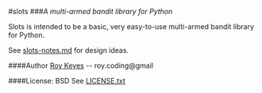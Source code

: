#slots
###*A multi-armed bandit library for Python*

Slots is intended to be a basic, very easy-to-use multi-armed bandit library for Python.

See [slots-notes.md](https://github.com/roycoding/slots/blob/master/slots-notes.md) for design ideas.

####Author
[Roy Keyes](https://roycoding.github.io) -- roy.coding@gmail

####License: BSD
See [LICENSE.txt](https://github.com/roycoding/slots/blob/master/LICENSE.txt)

